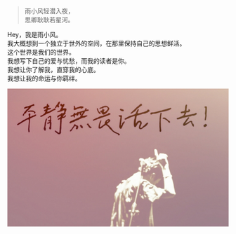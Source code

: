 > 雨小风轻潜入夜，  
> 思卿耿耿若星河。

Hey，我是雨小风。    
我大概想到一个独立于世外的空间，在那里保持自己的思想鲜活。    
这个世界是我们的世界。    
我想写下自己的爱与忧愁，而我的读者是你。   
我想让你了解我，直穿我的心底。   
我想让我的命运与你羁绊。  




![ab-me](/img/ab-me.jpg)



